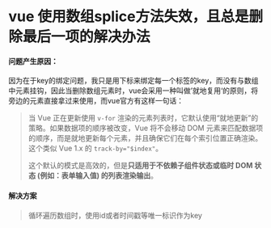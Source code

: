 # vue 使用数组splice方法失效，且总是删除最后一项的解决办法

#### 问题产生原因：



因为在于key的绑定问题，我只是用下标来绑定每一个标签的key，而没有与数组中元素挂钩，因此当删除数组元素时，vue会采用一种叫做’就地复用‘的原则，将旁边的元素直接拿过来使用，而vue官方有这样一句话：

> 当 Vue 正在更新使用 `v-for` 渲染的元素列表时，它默认使用“就地更新”的策略。如果数据项的顺序被改变，Vue 将不会移动 DOM 元素来匹配数据项的顺序，而是就地更新每个元素，并且确保它们在每个索引位置正确渲染。这个类似 Vue 1.x 的 `track-by="$index"`。
>
> 这个默认的模式是高效的，但是**只适用于不依赖子组件状态或临时 DOM 状态 (例如：表单输入值) 的列表渲染输出**。



#### 解决方案 

> 循环遍历数组时，使用id或者时间戳等唯一标识作为key